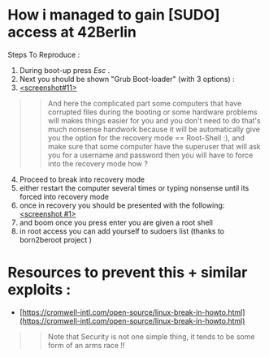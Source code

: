 # How i managed to gain [SUDO] access at 42Berlin
Steps To Reproduce :
1. During boot-up press *Esc* .
2. Next you should be shown "Grub Boot-loader" (with 3 options) : 
3. [<screenshot#11>](https://github.com/SquirtleHub/-sudo-Access-At-42Berlin/blob/main/boot.jpg)
>> And here the complicated part some computers that have corrupted files during the booting or some hardware problems will makes things easier for you and you don't need to do that's much nonsense handwork because it will be automatically give you the option for the recovery mode == Root-Shell :),
and make sure that some computer have the superuser that will ask you for a username and password then you will have to force into the recovery mode how ?
4. Proceed to break into recovery mode
5. either restart the computer several times or typing nonsense until its forced into recovery mode
6. once in recovery you should be presented with the following:
[<screenshot #1>](https://github.com/SquirtleHub/-sudo-Access-At-42Berlin/blob/main/recovery.jpg)
7. and boom once you press enter you are given a root shell 
8. in root access you can add yourself to sudoers list (thanks to born2beroot project )

# Resources to prevent this + similar exploits :
* [https://cromwell-intl.com/open-source/linux-break-in-howto.html](https://cromwell-intl.com/open-source/linux-break-in-howto.html)

>> Note that 	Security is not one simple thing, it tends to be some form of an arms race !!
